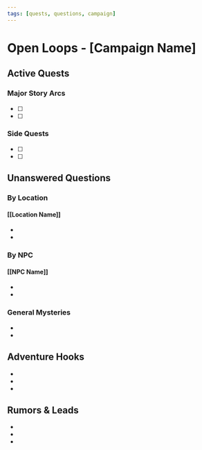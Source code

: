 ```yaml
---
tags: [quests, questions, campaign]
---
```


# Open Loops - [Campaign Name]

## Active Quests

### Major Story Arcs
- [ ] 
- [ ] 

### Side Quests
- [ ] 
- [ ] 

## Unanswered Questions

### By Location

#### [[Location Name]]
- 
- 

### By NPC

#### [[NPC Name]]
- 
- 

### General Mysteries
- 
- 

## Adventure Hooks
- 
- 
- 

## Rumors & Leads
- 
- 
-